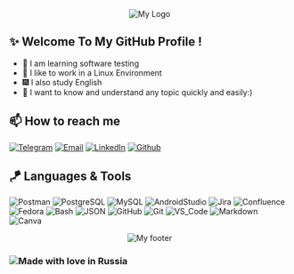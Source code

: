 <div align="center">
<img src="https://github.com/SereJaPWNZ/SereJaPWNZ/blob/master/assert/Hi%2C%20I'm%20Sergey.gif" alt="My Logo"  />
</div>


## ✨ Welcome To My GitHub Profile !</h2>

- 🌱 I am learning software testing
- 🐧 I like to work in a Linux Environment
- 🎆 I also study English
- 💞️ I want to know and understand any topic quickly and easily:)


## 📫 How to reach me

[![Telegram](https://img.shields.io/static/v1?style=for-the-badge&logo=telegram&message=telegram&label=&color=4165a3&labelColor=000000)](https://t.me/res1stpwnz)
[![Email](https://img.shields.io/static/v1?style=for-the-badge&logo=gmail&message=gmail&label=&color=e8203b&labelColor=000000)](mailto:oofatherxomgoo@gmail.com)
[![LinkedIn](https://img.shields.io/static/v1?style=for-the-badge&logo=linkedin&message=LinkedIn&label=&color=3947c4&labelColor=000000)](https://linkedin.com/in/morkovkinsergey)
[![Github](https://img.shields.io/static/v1?style=for-the-badge&logo=github&message=GitHub&label=&color=8b32b8&labelColor=000000)](https://github.com/SereJaPWNZ)


## 🪁 Languages & Tools

![Postman](https://img.shields.io/static/v1?style=for-the-badge&logo=postman&message=Postman&label=&color=F05032&labelColor=000000)
![PostgreSQL](https://img.shields.io/static/v1?style=for-the-badge&logo=postgresql&message=PostgreSQL&label=&color=316192&labelColor=000000)
![MySQL](https://img.shields.io/static/v1?style=for-the-badge&logo=mysql&message=MySQL&label=&color=2200ff&labelColor=000000)
![AndroidStudio](https://img.shields.io/static/v1?style=for-the-badge&logo=androidstudio&message=Android%20Studio&label=&color=3ddc84&labelColor=000000)
![Jira](https://img.shields.io/static/v1?style=for-the-badge&logo=jira&message=Jira&label=&color=2580f7&labelColor=000000)
![Confluence](https://img.shields.io/static/v1?style=for-the-badge&logo=confluence&message=Confluence&label=&color=1d76ef&labelColor=000000)
![Fedora](https://img.shields.io/static/v1?style=for-the-badge&logo=fedora&message=Fedora&label=&color=51a2da&labelColor=000000)
![Bash](https://img.shields.io/static/v1?style=for-the-badge&logo=gnu-bash&message=Bash&label=&color=4EAA25&labelColor=000000)
![JSON](https://img.shields.io/static/v1?style=for-the-badge&logo=json&message=JSON&label=&color=5E5C5C&labelColor=000000)
![GitHub](https://img.shields.io/static/v1?style=for-the-badge&logo=github&message=GitHub&label=&color=8b32b8&labelColor=000000)
![Git](https://img.shields.io/static/v1?style=for-the-badge&logo=git&message=Git&label=&color=F05032&labelColor=000000)
![VS_Code](https://img.shields.io/static/v1?style=for-the-badge&logo=visual-studio-code&message=VS%20Code&label=&color=007ACC&labelColor=000000)
![Markdown](https://img.shields.io/static/v1?style=for-the-badge&logo=markdown&message=Markdown&label=&color=32aab8&labelColor=000000)
![Canva](https://img.shields.io/static/v1?style=for-the-badge&logo=canva&message=Canva&label=&color=00c4cc&labelColor=000000)


<div align="center">
<img src="https://github.com/SereJaPWNZ/SereJaPWNZ/blob/master/assert/footer.gif" alt="My footer"  />
</div>


### ![Made with love in Russia](https://madewithlove.now.sh/ru?heart=true&colorA=%23000000&template=for-the-badge)



